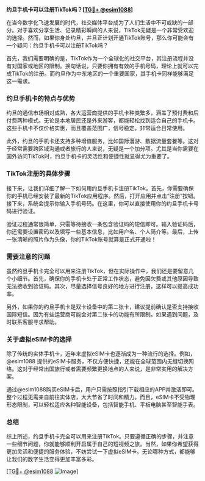 **约旦手机卡可以注册TikTok吗？[[TG💪+ @esim1088](https://t.me/s/esim1088)]**

在当今数字化飞速发展的时代，社交媒体平台成为了人们生活中不可或缺的一部分。对于喜欢分享生活、记录精彩瞬间的人来说，TikTok无疑是一个非常受欢迎的选择。然而，如果你身处约旦，并且正计划开通TikTok账号，那么你可能会有一个疑问：约旦手机卡可以注册TikTok吗？

首先，我们需要明确的是，TikTok作为一个全球化的社交平台，其注册流程并没有对国家或地区的限制。换句话说，只要你拥有有效的手机号码，理论上就可以完成TikTok的注册。而约旦作为中东地区的一个重要国家，其手机卡同样能够满足这一需求。

### 约旦手机卡的特点与优势

约旦的通信市场相对成熟，各大运营商提供的手机卡种类繁多，涵盖了预付费和后付费两种模式。无论是本地居民还是外来游客，都能轻松找到适合自己的手机卡。这些手机卡不仅价格实惠，而且覆盖范围广，信号稳定，非常适合日常使用。

此外，约旦的手机卡还支持多种增值服务，比如国际漫游、数据流量套餐等。这对于经常需要跨区域沟通或者旅行的人来说，无疑是一个加分项。尤其是当你需要在国外访问TikTok时，约旦手机卡的灵活性和便捷性就显得尤为重要了。

### TikTok注册的具体步骤

接下来，让我们详细了解一下如何用约旦手机卡注册TikTok。首先，你需要确保你的手机已经安装了最新的TikTok应用程序。然后，打开应用并点击“注册”按钮。接下来，系统会提示你输入手机号码。在这里，你可以直接使用你的约旦手机卡号码进行验证。

验证过程通常很简单，只需等待接收一条包含验证码的短信即可。输入验证码后，你还需要设置密码以及填写一些基本信息，比如用户名、个人简介等。最后，上传一张清晰的照片作为头像，你的TikTok账号就算是正式开通啦！

### 需要注意的问题

虽然约旦手机卡完全可以用来注册TikTok，但在实际操作中，我们还是要留意几个小细节。首先，确保你的手机卡处于正常工作状态，避免因欠费或其他原因导致无法接收到验证码。其次，尽量选择信号良好的地方进行注册，这样可以提高成功率。

另外，如果你的约旦手机卡是双卡设备中的第二张卡，建议提前确认是否支持接收国际短信。因为有些运营商可能会对第二张卡的功能有所限制。如果遇到问题，及时联系客服寻求帮助。

### 关于虚拟eSIM卡的选择

除了传统的实体手机卡，近年来虚拟eSIM卡也逐渐成为一种流行的选择。例如，@esim1088 提供的eSIM卡服务，不仅方便快捷，还能在全球范围内无缝切换网络。这对于经常出国旅行或者需要频繁更换地点的人来说，是非常实用的解决方案。

通过@esim1088购买eSIM卡后，用户只需按照指引下载相应的APP并激活即可。整个过程无需亲自前往实体店，大大节省了时间和精力。而且，eSIM卡不受物理形态限制，可以轻松适应各种智能设备，包括智能手机、平板电脑甚至智能手表。

### 总结

综上所述，约旦手机卡完全可以用来注册TikTok。只要遵循正确的步骤，并注意一些细节问题，你就能够顺利开启属于自己的短视频之旅。当然，如果你希望获得更加灵活和便捷的服务体验，不妨尝试一下虚拟eSIM卡。无论哪种方式，都能够让我们的数字生活变得更加丰富多彩。

[[TG💪+ @esim1088](https://t.me/s/esim1088) ![Image](https://i.postimg.cc/4NQfJmqS/Snipaste-2025-05-13-00-14-12.png)]